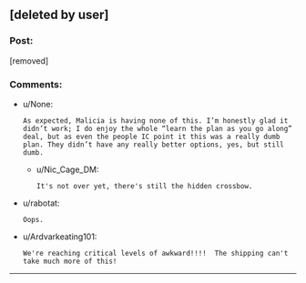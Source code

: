 ## [deleted by user]

### Post:

[removed]

### Comments:

- u/None:
  ```
  As expected, Malicia is having none of this. I’m honestly glad it didn’t work; I do enjoy the whole “learn the plan as you go along” deal, but as even the people IC point it this was a really dumb plan. They didn’t have any really better options, yes, but still dumb.
  ```

  - u/Nic_Cage_DM:
    ```
    It's not over yet, there's still the hidden crossbow.
    ```

- u/rabotat:
  ```
  Oops.
  ```

- u/Ardvarkeating101:
  ```
  We're reaching critical levels of awkward!!!!  The shipping can't take much more of this!
  ```

---

